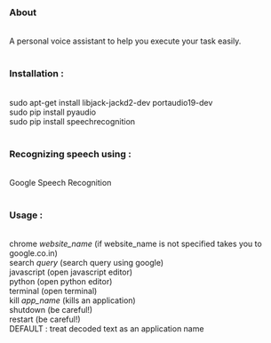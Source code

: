 <h3>About</h3><br>
A personal voice assistant to help you execute your task easily.<br>
<br>
<h3>Installation :</h3><br>
sudo apt-get install libjack-jackd2-dev portaudio19-dev<br>
sudo pip install pyaudio<br>
sudo pip install speechrecognition<br>
<br>
<h3>Recognizing speech using :</h3> <br>
Google Speech Recognition<br>
<br>
<h3>Usage :</h3><br>
chrome <i>website_name</i> (if website_name is not specified takes you to google.co.in)<br>
search <i>query</i> (search query using google)<br>
javascript (open javascript editor)<br>
python (open python editor)<br>
terminal (open terminal)<br>
kill <i>app_name</i> (kills an application)<br>
shutdown (be careful!)<br>
restart (be careful!)<br>
DEFAULT : treat decoded text as an application name<br>
